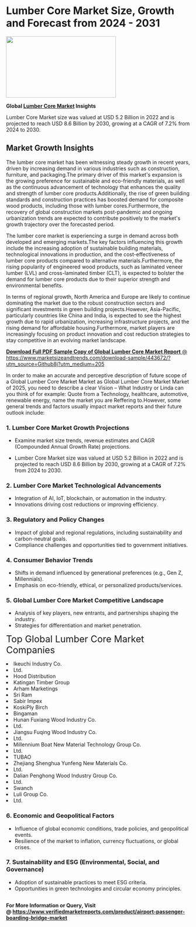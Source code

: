 <H1>Lumber Core Market Size, Growth and Forecast from 2024 - 2031</H1><img class="aligncenter size-medium wp-image-584254" src="https://thirdeyenews.in/wp-content/uploads/2024/09/Global-Market-Research-300x168.jpeg" alt="" width="300" height="168" /><p><strong>Global&nbsp;<a href="https://www.marketsizeandtrends.com/download-sample/443672/?utm_source=Github8j?utm_medium=205">Lumber Core Market</a> Insights</strong></p><p>Lumber Core Market size was valued at USD 5.2 Billion in 2022 and is projected to reach USD 8.6 Billion by 2030, growing at a CAGR of 7.2% from 2024 to 2030.</p><p><h2>Market Growth Insights</h2> <p>The lumber core market has been witnessing steady growth in recent years, driven by increasing demand in various industries such as construction, furniture, and packaging.The primary driver of this market's expansion is the growing preference for sustainable and eco-friendly materials, as well as the continuous advancement of technology that enhances the quality and strength of lumber core products.Additionally, the rise of green building standards and construction practices has boosted demand for composite wood products, including those with lumber cores.Furthermore, the recovery of global construction markets post-pandemic and ongoing urbanization trends are expected to contribute positively to the market's growth trajectory over the forecasted period.</p> <p><a href="#"></a></p> <p>The lumber core market is experiencing a surge in demand across both developed and emerging markets.The key factors influencing this growth include the increasing adoption of sustainable building materials, technological innovations in production, and the cost-effectiveness of lumber core products compared to alternative materials.Furthermore, the rising popularity of engineered wood products, such as laminated veneer lumber (LVL) and cross-laminated timber (CLT), is expected to bolster the demand for lumber core products due to their superior strength and environmental benefits.</p> <p>In terms of regional growth, North America and Europe are likely to continue dominating the market due to the robust construction sectors and significant investments in green building projects.However, Asia-Pacific, particularly countries like China and India, is expected to see the highest growth due to rapid urbanization, increasing infrastructure projects, and the rising demand for affordable housing.Furthermore, market players are increasingly focusing on product innovation and cost reduction strategies to stay competitive in an evolving market landscape.</p> <p><a href="#"></p><p><span class=""><strong>Download Full PDF Sample Copy of Global Lumber Core Market Report</strong> @ <a href="https://www.marketsizeandtrends.com/download-sample/443672/?utm_source=Github8j?utm_medium=205" target="_blank">https://www.marketsizeandtrends.com/download-sample/443672/?utm_source=Github8j?utm_medium=205</a></span></p><p>In order to make an accurate and perceptive description of future scope of a Global&nbsp;Lumber Core Market Market as Global&nbsp;Lumber Core Market Market of 2025, you need to describe a clear Vision &ndash; What Industry or Linda can you think of for example: Quote from a Technology, healthcare, automotive, renewable energy, name the market you are Reffering to.However, some general trends and factors usually impact market reports and their future outlook include:</p><h3>1.&nbsp;<strong>Lumber Core Market Growth Projections</strong></h3><ul><li>Examine market size trends, revenue estimates and CAGR (Compounded Annual Growth Rate) projections.</li><li><p>Lumber Core Market size was valued at USD 5.2 Billion in 2022 and is projected to reach USD 8.6 Billion by 2030, growing at a CAGR of 7.2% from 2024 to 2030.</p></li></ul><h3>2.&nbsp;<strong>Lumber Core Market Technological Advancements</strong></h3><ul><li>Integration of AI, IoT, blockchain, or automation in the industry.</li><li>Innovations driving cost reductions or improving efficiency.</li></ul><h3>3.&nbsp;<strong>Regulatory and Policy Changes</strong></h3><ul><li>Impact of global and regional regulations, including sustainability and carbon-neutral goals.</li><li>Compliance challenges and opportunities tied to government initiatives.</li></ul><h3>4.&nbsp;<strong>Consumer Behavior Trends</strong></h3><ul><li>Shifts in demand influenced by generational preferences (e.g., Gen Z, Millennials).</li><li>Emphasis on eco-friendly, ethical, or personalized products/services.</li></ul><h3>5.&nbsp;<strong>Global Lumber Core Market Competitive Landscape</strong></h3><ul><li>Analysis of key players, new entrants, and partnerships shaping the industry.</li><li>Strategies for differentiation and market penetration.</li></ul><p data-pm-slice="1 1 []"><span style="color: inherit; font-family: inherit; font-size: 25px;">Top Global Lumber Core Market Companies</span></p><div class="" data-test-id=""><p><li>Ikeuchi Industry Co.</li><li> Ltd.</li><li> Hood Distribution</li><li> Katingan Timber Group</li><li> Arham Marketings</li><li> Sri Ram</li><li> Sabir Impex</li><li> KoskiPly Birch</li><li> Bingaman</li><li> Hunan Fuxiang Wood Industry Co.</li><li> Ltd.</li><li> Jiangsu Fuqing Wood Industry Co.</li><li> Ltd.</li><li> Millennium Boat New Material Technology Group Co.</li><li> Ltd.</li><li> TUBAO</li><li> Zhejiang Shenghua Yunfeng New Materials Co.</li><li> Ltd.</li><li> Dalian Penghong Wood Industry Group Co.</li><li> Ltd.</li><li> Swanch</li><li> Luli Group Co.</li><li> Ltd.</li></p></div><h3>6.&nbsp;<strong>Economic and Geopolitical Factors</strong></h3><ul><li>Influence of global economic conditions, trade policies, and geopolitical events.</li><li>Resilience of the market to inflation, currency fluctuations, or global crises.</li></ul><h3>7.&nbsp;<strong>Sustainability and ESG (Environmental, Social, and Governance)</strong></h3><ul><li>Adoption of sustainable practices to meet ESG criteria.</li><li>Opportunities in green technologies and circular economy principles.</li></ul><h2><strong style="font-size: 14px;">For More Information or Query, Visit @&nbsp;</strong><a style="background-color: #ffffff; font-size: 14px;" href="https://www.marketsizeandtrends.com/report/lumber-core-market/" target="_blank">https://www.verifiedmarketreports.com/product/airport-passenger-boarding-bridge-market</a></h2>